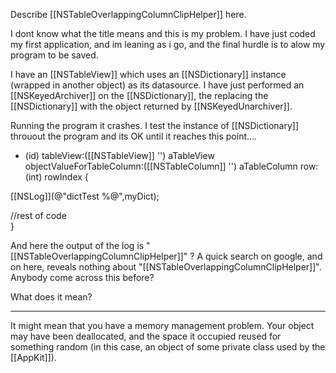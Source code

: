 
Describe [[NSTableOverlappingColumnClipHelper]] here.

I dont know what the title means and this is my problem. 
I have just coded my first application, and im leaning as i go, and the final hurdle is to alow my program to be saved.

I have an [[NSTableView]] which uses an [[NSDictionary]] instance  (wrapped in another object) as its datasource.
I have just performed an [[NSKeyedArchiver]] on the [[NSDictionary]], the replacing the  [[NSDictionary]]  with the object returned by [[NSKeyedUnarchiver]].

Running the program it crashes. I test the instance of [[NSDictionary]] throuout the program and its OK until it reaches this point....

- (id) tableView:([[NSTableView]] '') aTableView
objectValueForTableColumn:([[NSTableColumn]] '') aTableColumn
			 row:(int) rowIndex
{ 

[[NSLog]](@"dictTest %@",myDict);

//rest of code	
}

And here the output of the log is "[[NSTableOverlappingColumnClipHelper]]" ?
A quick search on google, and on here, reveals nothing about "[[NSTableOverlappingColumnClipHelper]]". Anybody come across this before?

What does it mean?

----

It might mean that you have a memory management problem.  Your object may have been deallocated, and the space it occupied reused for something random (in this case, an object of some private class used by the [[AppKit]]).